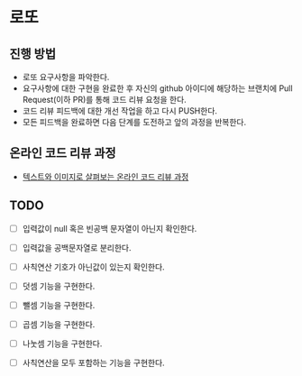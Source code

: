 # 로또
## 진행 방법
* 로또 요구사항을 파악한다.
* 요구사항에 대한 구현을 완료한 후 자신의 github 아이디에 해당하는 브랜치에 Pull Request(이하 PR)를 통해 코드 리뷰 요청을 한다.
* 코드 리뷰 피드백에 대한 개선 작업을 하고 다시 PUSH한다.
* 모든 피드백을 완료하면 다음 단계를 도전하고 앞의 과정을 반복한다.

## 온라인 코드 리뷰 과정
* [텍스트와 이미지로 살펴보는 온라인 코드 리뷰 과정](https://github.com/next-step/nextstep-docs/tree/master/codereview)

## TODO
* [ ] 입력값이 null 혹은 빈공백 문자열이 아닌지 확인한다.
* [ ] 입력값을 공백문자열로 분리한다.
* [ ] 사칙연산 기호가 아닌값이 있는지 확인한다.
* [ ] 덧셈 기능을 구현한다.
* [ ] 뺄셈 기능을 구현한다.
* [ ] 곱셈 기능을 구현한다.
* [ ] 나눗셈 기능을 구현한다.
* [ ] 사칙연산을 모두 포함하는 기능을 구현한다.

